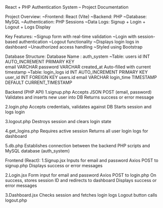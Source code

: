  React + PHP Authentication System – Project Documentation

Project Overview:
~Frontend: React (Vite)
~Backend: PHP
~Database: MySQL
~Authentication: PHP Sessions
~Data Logs: Signup + Login + Logout + Logs Display


 Key Features:
~Signup form with real-time validation
~Login with session-based authentication
~Logout functionality
~Displays login logs in dashboard
~Unauthorized access handling
~Styled using Bootstrap


Database Structure:
Database Name : auth_system
~Table: users
id INT AUTO_INCREMENT PRIMARY KEY  
email VARCHAR
password VARCHAR
created_at Auto-filled with current timestamp
~Table: login_logs
id INT AUTO_INCREMENT PRIMARY KEY  
user_id INT  FOREIGN KEY users.id
email VARCHAR
login_time TIMESTAMP DEFAULT CURRENT_TIMESTAMP  


Backend (PHP API)
1.signup.php 
Accepts JSON POST (email, password)
Validates and inserts new user into DB
Returns success or error message

2.login.php
Accepts credentials, validates against DB
Starts session and logs login

3.logout.php
Destroys session and clears login state

4.get_logins.php
Requires active session
Returns all user login logs for dashboard
 
5.db.php
Establishes  connection between the backend PHP scripts and MySQL database (auth_system)


Frontend (React):
1.Signup.jsx 
Inputs for email and password
Axios POST to signup.php
Displays success or error messages

2.Login.jsx
Form input for email and password
Axios POST to login.php
On success, stores session ID and redirects to dashboard
Displays success or error messages 

3.Dashboard.jsx
Checks session and fetches login logs
Logout button calls logout.php